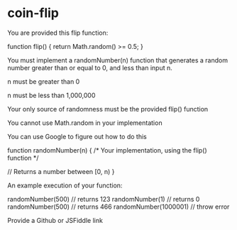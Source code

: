 # coin-flip

You are provided this flip function:

function flip() {
  return Math.random() >= 0.5;
}

You must implement a randomNumber(n) function that generates a random number greater than or equal to 0, and less than input n.

n must be greater than 0

n must be less than 1,000,000

Your only source of randomness must be the provided flip() function

You cannot use Math.random in your implementation

You can use Google to figure out how to do this

function randomNumber(n) {
  /*
    Your implementation, using the flip() function
  */
  
  // Returns a number between [0, n)
}

An example execution of your function:

randomNumber(500) // returns 123
randomNumber(1) // returns 0
randomNumber(500) // returns 466
randomNumber(1000001) // throw error

Provide a Github or JSFiddle link
